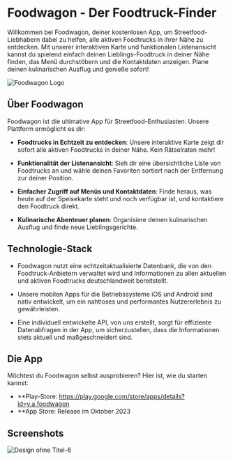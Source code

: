 # Foodwagon - Der Foodtruck-Finder

Willkommen bei Foodwagon, deiner kostenlosen App, um Streetfood-Liebhabern dabei zu helfen, alle aktiven Foodtrucks in ihrer Nähe zu entdecken. Mit unserer interaktiven Karte und funktionalen Listenansicht kannst du spielend einfach deinen Lieblings-Foodtruck in deiner Nähe finden, das Menü durchstöbern und die Kontaktdaten anzeigen. Plane deinen kulinarischen Ausflug und genieße sofort!

![Foodwagon Logo](link-zum-logo.png)

## Über Foodwagon

Foodwagon ist die ultimative App für Streetfood-Enthusiasten. Unsere Plattform ermöglicht es dir:

- **Foodtrucks in Echtzeit zu entdecken**: Unsere interaktive Karte zeigt dir sofort alle aktiven Foodtrucks in deiner Nähe. Kein Rätselraten mehr!

- **Funktionalität der Listenansicht**: Sieh dir eine übersichtliche Liste von Foodtrucks an und wähle deinen Favoriten sortiert nach der Entfernung zur deiner Position.

- **Einfacher Zugriff auf Menüs und Kontaktdaten**: Finde heraus, was heute auf der Speisekarte steht und noch verfügbar ist, und kontaktiere den Foodtruck direkt.

- **Kulinarische Abenteuer planen**: Organisiere deinen kulinarischen Ausflug und finde neue Lieblingsgerichte.


## Technologie-Stack

- Foodwagon nutzt eine echtzeitaktualisierte Datenbank, die von den Foodtruck-Anbietern verwaltet wird und Informationen zu allen aktuellen und aktiven Foodtrucks deutschlandweit bereitstellt.

- Unsere mobilen Apps für die Betriebssysteme iOS und Android sind nativ entwickelt, um ein nahtloses und performantes Nutzererlebnis zu gewährleisten.

- Eine individuell entwickelte API, von uns erstellt, sorgt für effiziente Datenabfragen in der App, um sicherzustellen, dass die Informationen stets aktuell und maßgeschneidert sind.


## Die App

Möchtest du Foodwagon selbst ausprobieren? Hier ist, wie du starten kannst:

- **Play-Store: https://play.google.com/store/apps/details?id=y.a.foodwagon
- **App Store: Release im Oktober 2023


## Screenshots

![Design ohne Titel-6](https://github.com/YafesMakesApps/Foodwagon/assets/146208688/1deb413c-9a03-42aa-a178-dff102968a48)
